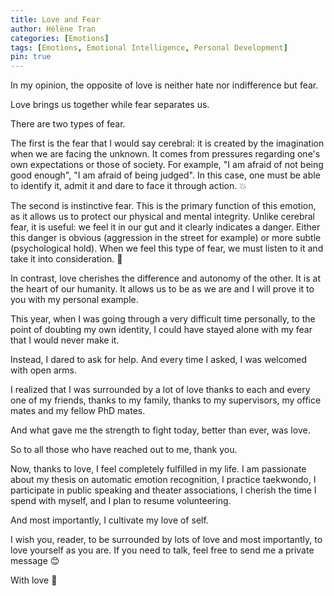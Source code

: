 ```yaml
---
title: Love and Fear
author: Hélène Tran
categories: [Emotions]
tags: [Emotions, Emotional Intelligence, Personal Development]
pin: true
---
```


In my opinion, the opposite of love is neither hate nor indifference but fear.

Love brings us together while fear separates us.


There are two types of fear. 

The first is the fear that I would say cerebral: it is created by the imagination when we are facing the unknown. It comes from pressures regarding one's own expectations or those of society. For example, "I am afraid of not being good enough", "I am afraid of being judged". In this case, one must be able to identify it, admit it and dare to face it through action. 💥

The second is instinctive fear. This is the primary function of this emotion, as it allows us to protect our physical and mental integrity. Unlike cerebral fear, it is useful: we feel it in our gut and it clearly indicates a danger. Either this danger is obvious (aggression in the street for example) or more subtle (psychological hold). When we feel this type of fear, we must listen to it and take it into consideration. 🌱


In contrast, love cherishes the difference and autonomy of the other. It is at the heart of our humanity. It allows us to be as we are and I will prove it to you with my personal example.


This year, when I was going through a very difficult time personally, to the point of doubting my own identity, I could have stayed alone with my fear that I would never make it. 

Instead, I dared to ask for help. And every time I asked, I was welcomed with open arms.

I realized that I was surrounded by a lot of love thanks to each and every one of my friends, thanks to my family, thanks to my supervisors, my office mates and my fellow PhD mates.

And what gave me the strength to fight today, better than ever, was love.

So to all those who have reached out to me, thank you.

Now, thanks to love, I feel completely fulfilled in my life. I am passionate about my thesis on automatic emotion recognition, I practice taekwondo, I participate in public speaking and theater associations, I cherish the time I spend with myself, and I plan to resume volunteering.

And most importantly, I cultivate my love of self.


I wish you, reader, to be surrounded by lots of love and most importantly, to love yourself as you are. If you need to talk, feel free to send me a private message 😊

With love 💖

